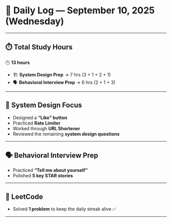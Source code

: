 # 📅 Daily Log — September 10, 2025 (Wednesday)

---

## ⏱️ Total Study Hours  
🕒 **13 hours**  

- 🏗️ **System Design Prep** → 7 hrs (3 + 1 + 2 + 1)  
- 🗣️ **Behavioral Interview Prep** → 6 hrs (2 + 1 + 3)  

---

## 📘 System Design Focus  
- Designed a **“Like” button**  
- Practiced **Rate Limiter**  
- Worked through **URL Shortener**  
- Reviewed the remaining **system design questions**  

---

## 🗣️ Behavioral Interview Prep  
- Practiced **“Tell me about yourself”**  
- Polished **5 key STAR stories**  

---

## 🔁 LeetCode  
- Solved **1 problem** to keep the daily streak alive ✅  

---